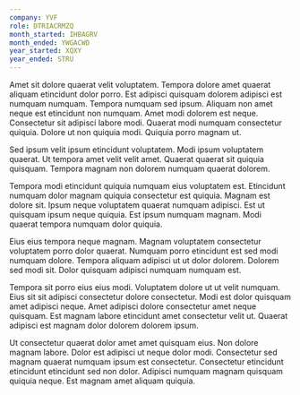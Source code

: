 ```yaml
---
company: YVF
role: DTRIACRMZQ
month_started: IHBAGRV
month_ended: YWGACWD
year_started: XQXY
year_ended: STRU
---
```


Amet sit dolore quaerat velit voluptatem. Tempora dolore amet quaerat aliquam etincidunt dolor porro. Est adipisci quisquam dolorem adipisci est numquam numquam. Tempora numquam sed ipsum. Aliquam non amet neque est etincidunt non numquam. Amet modi dolorem est neque. Consectetur sit adipisci labore modi. Quaerat modi numquam consectetur quiquia. Dolore ut non quiquia modi. Quiquia porro magnam ut.

Sed ipsum velit ipsum etincidunt voluptatem. Modi ipsum voluptatem quaerat. Ut tempora amet velit velit amet. Quaerat quaerat sit quiquia quisquam. Tempora magnam non dolorem numquam quaerat dolorem.

Tempora modi etincidunt quiquia numquam eius voluptatem est. Etincidunt numquam dolor magnam quiquia consectetur est quiquia. Magnam est dolore sit. Ipsum neque voluptatem quaerat numquam adipisci. Est ut quisquam ipsum neque quiquia. Est ipsum numquam magnam. Modi quaerat tempora numquam dolor quiquia.

Eius eius tempora neque magnam. Magnam voluptatem consectetur voluptatem porro dolor quaerat. Numquam porro etincidunt est sed modi numquam dolore. Tempora aliquam adipisci ut ut dolor dolorem. Dolorem sed modi sit. Dolor quisquam adipisci numquam numquam est.

Tempora sit porro eius eius modi. Voluptatem dolore ut ut velit numquam. Eius sit sit adipisci consectetur dolore consectetur. Modi est dolor quisquam amet adipisci neque. Amet adipisci dolore consectetur amet neque quisquam. Est magnam labore etincidunt amet consectetur velit ut. Quaerat adipisci est magnam dolor dolorem dolorem ipsum.

Ut consectetur quaerat dolor amet amet quisquam eius. Non dolore magnam labore. Dolor est adipisci ut neque dolor modi. Consectetur sed magnam quaerat numquam ipsum est consectetur. Consectetur etincidunt etincidunt etincidunt sed non dolor. Adipisci numquam magnam quisquam quiquia neque. Est magnam amet aliquam quiquia.
    